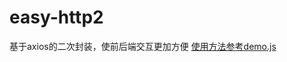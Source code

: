 # easy-http2
基于axios的二次封装，使前后端交互更加方便
[使用方法参考demo.js](https://github.com/25juan/react-http/blob/master/demo.js)

